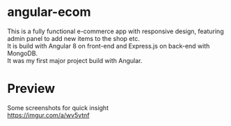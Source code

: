 # angular-ecom
This is a fully functional e-commerce app with responsive design, featuring admin panel to add new items to the shop etc.  
It is build with Angular 8 on front-end and Express.js on back-end with MongoDB.  
It was my first major project build with Angular.  
# Preview
Some screenshots for quick insight  
https://imgur.com/a/wv5vtnf
